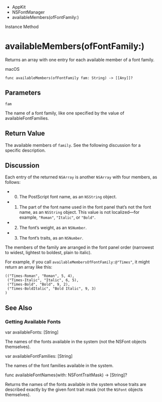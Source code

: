 

- AppKit
- NSFontManager
-  availableMembers(ofFontFamily:) 

Instance Method

# availableMembers(ofFontFamily:)

Returns an array with one entry for each available member of a font family.

macOS

``` source
func availableMembers(ofFontFamily fam: String) -> [[Any]]?
```

## Parameters 

`fam`  

The name of a font family, like one specified by the value of availableFontFamilies.

## Return Value

The available members of `family`. See the following discussion for a specific description.

## Discussion

Each entry of the returned `NSArray` is another `NSArray` with four members, as follows:

- 0.  The PostScript font name, as an `NSString` object.

- 1.  The part of the font name used in the font panel that’s not the font name, as an `NSString` object. This value is not localized—for example, `"Roman"`, `"Italic"`, or `"Bold"`.

- 2.  The font’s weight, as an `NSNumber`.

- 3.  The font’s traits, as an `NSNumber`.

The members of the family are arranged in the font panel order (narrowest to widest, lightest to boldest, plain to italic).

For example, if you call `availableMembersOfFontFamily:@"Times"`, it might return an array like this:

```
(("Times-Roman", "Roman", 5, 4),
 ("Times-Italic", "Italic", 6, 5),
 ("Times-Bold", "Bold", 9, 2),
 ("Times-BoldItalic", "Bold Italic", 9, 3)
)
```

## See Also

### Getting Available Fonts

var availableFonts: [String]

The names of the fonts available in the system (not the NSFont objects themselves).

var availableFontFamilies: [String]

The names of the font families available in the system.

func availableFontNames(with: NSFontTraitMask) -> [String]?

Returns the names of the fonts available in the system whose traits are described exactly by the given font trait mask (not the `NSFont` objects themselves).


